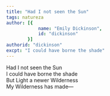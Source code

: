 ```yaml
---
title: "Had I not seen the Sun"
tags: natureza
author: [{
			name: "Emily Dickinson",
			id: "dickinson"
		}]
authorid: "dickinson"
excpt: "I could have borne the shade"
---
```

Had I not seen the Sun \
I could have borne the shade \
But Light a newer Wilderness \
My Wilderness has made—